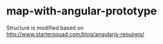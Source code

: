 map-with-angular-prototype
==========================

Structure is modified based on http://www.startersquad.com/blog/angularjs-requirejs/